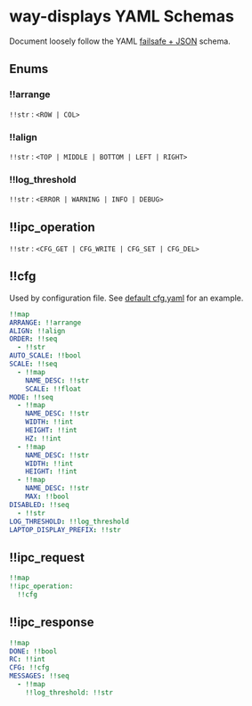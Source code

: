# way-displays YAML Schemas

Document loosely follow the YAML [failsafe + JSON](https://yaml.org/spec/1.2.2/#chapter-10-recommended-schemas) schema.

## Enums

### !!arrange

`!!str` : `<ROW | COL>`

### !!align

`!!str` : `<TOP | MIDDLE | BOTTOM | LEFT | RIGHT>`

### !!log_threshold

`!!str` : `<ERROR | WARNING | INFO | DEBUG>`

## !!ipc_operation

`!!str` : `<CFG_GET | CFG_WRITE | CFG_SET | CFG_DEL>`

## !!cfg

Used by configuration file. See [default cfg.yaml](../cfg.yaml) for an example.

```yaml
!!map
ARRANGE: !!arrange
ALIGN: !!align
ORDER: !!seq
  - !!str
AUTO_SCALE: !!bool
SCALE: !!seq
  - !!map
    NAME_DESC: !!str
    SCALE: !!float
MODE: !!seq
  - !!map
    NAME_DESC: !!str
    WIDTH: !!int
    HEIGHT: !!int
    HZ: !!int
  - !!map
    NAME_DESC: !!str
    WIDTH: !!int
    HEIGHT: !!int
  - !!map
    NAME_DESC: !!str
    MAX: !!bool
DISABLED: !!seq
  - !!str
LOG_THRESHOLD: !!log_threshold
LAPTOP_DISPLAY_PREFIX: !!str
```

## !!ipc_request

```yaml
!!map
!!ipc_operation:
  !!cfg
```

## !!ipc_response

```yaml
!!map
DONE: !!bool
RC: !!int
CFG: !!cfg
MESSAGES: !!seq
  - !!map
    !!log_threshold: !!str
```

